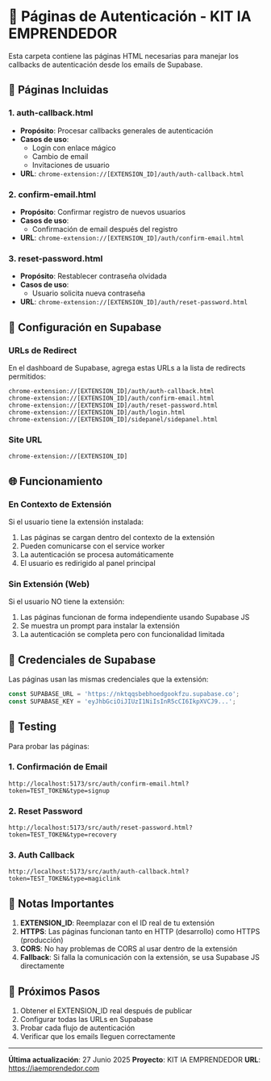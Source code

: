 # 🔐 Páginas de Autenticación - KIT IA EMPRENDEDOR

Esta carpeta contiene las páginas HTML necesarias para manejar los callbacks de autenticación desde los emails de Supabase.

## 📄 Páginas Incluidas

### 1. **auth-callback.html**
- **Propósito**: Procesar callbacks generales de autenticación
- **Casos de uso**:
  - Login con enlace mágico
  - Cambio de email
  - Invitaciones de usuario
- **URL**: `chrome-extension://[EXTENSION_ID]/auth/auth-callback.html`

### 2. **confirm-email.html**
- **Propósito**: Confirmar registro de nuevos usuarios
- **Casos de uso**:
  - Confirmación de email después del registro
- **URL**: `chrome-extension://[EXTENSION_ID]/auth/confirm-email.html`

### 3. **reset-password.html**
- **Propósito**: Restablecer contraseña olvidada
- **Casos de uso**:
  - Usuario solicita nueva contraseña
- **URL**: `chrome-extension://[EXTENSION_ID]/auth/reset-password.html`

## 🔧 Configuración en Supabase

### URLs de Redirect
En el dashboard de Supabase, agrega estas URLs a la lista de redirects permitidos:

```
chrome-extension://[EXTENSION_ID]/auth/auth-callback.html
chrome-extension://[EXTENSION_ID]/auth/confirm-email.html
chrome-extension://[EXTENSION_ID]/auth/reset-password.html
chrome-extension://[EXTENSION_ID]/auth/login.html
chrome-extension://[EXTENSION_ID]/sidepanel/sidepanel.html
```

### Site URL
```
chrome-extension://[EXTENSION_ID]
```

## 🌐 Funcionamiento

### En Contexto de Extensión
Si el usuario tiene la extensión instalada:
1. Las páginas se cargan dentro del contexto de la extensión
2. Pueden comunicarse con el service worker
3. La autenticación se procesa automáticamente
4. El usuario es redirigido al panel principal

### Sin Extensión (Web)
Si el usuario NO tiene la extensión:
1. Las páginas funcionan de forma independiente usando Supabase JS
2. Se muestra un prompt para instalar la extensión
3. La autenticación se completa pero con funcionalidad limitada

## 🔑 Credenciales de Supabase

Las páginas usan las mismas credenciales que la extensión:
```javascript
const SUPABASE_URL = 'https://nktqqsbebhoedgookfzu.supabase.co';
const SUPABASE_KEY = 'eyJhbGciOiJIUzI1NiIsInR5cCI6IkpXVCJ9...';
```

## 🧪 Testing

Para probar las páginas:

### 1. Confirmación de Email
```
http://localhost:5173/src/auth/confirm-email.html?token=TEST_TOKEN&type=signup
```

### 2. Reset Password
```
http://localhost:5173/src/auth/reset-password.html?token=TEST_TOKEN&type=recovery
```

### 3. Auth Callback
```
http://localhost:5173/src/auth/auth-callback.html?token=TEST_TOKEN&type=magiclink
```

## 📝 Notas Importantes

1. **EXTENSION_ID**: Reemplazar con el ID real de tu extensión
2. **HTTPS**: Las páginas funcionan tanto en HTTP (desarrollo) como HTTPS (producción)
3. **CORS**: No hay problemas de CORS al usar dentro de la extensión
4. **Fallback**: Si falla la comunicación con la extensión, se usa Supabase JS directamente

## 🚀 Próximos Pasos

1. Obtener el EXTENSION_ID real después de publicar
2. Configurar todas las URLs en Supabase
3. Probar cada flujo de autenticación
4. Verificar que los emails lleguen correctamente

---

**Última actualización**: 27 Junio 2025
**Proyecto**: KIT IA EMPRENDEDOR
**URL**: https://iaemprendedor.com